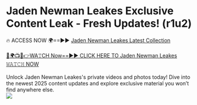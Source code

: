 # Jaden Newman Leakes Exclusive Content Leak - Fresh Updates! (r1u2)

🔥 ACCESS NOW 🌍==►► <a href="https://tinyurl.com/kvy9nzfs" rel="nofollow">Jaden Newman Leakes Latest Collection</a>
<br><br>
[🔴🌍📺📱👉WA𝚃CH Now==►► CLICK HERE TO Jaden Newman Leakes 𝚆𝙰𝚃𝙲𝙷 NOW](https://tinyurl.com/kvy9nzfs)
<br><br>
Unlock Jaden Newman Leakes's private videos and photos today! Dive into the newest 2025 content updates and explore exclusive material you won’t find anywhere else.
<br>
<a href="https://tinyurl.com/kvy9nzfs" rel="nofollow" data-target="animated-image.originalLink"><img src="https://camo.githubusercontent.com/8a4f000d20f83aca3bf7ec5f350d767afa0574a8a352519fd8cfa583a6f93a33/68747470733a2f2f692e696d6775722e636f6d2f644a486b345a712e676966" data-canonical-src="https://i.imgur.com/dJHk4Zq.gif" style="max-width: 100%; display: inline-block;" data-target="animated-image.originalImage"></a>
<br>
